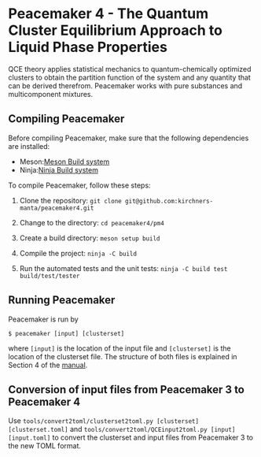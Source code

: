 # Peacemaker 4 - The Quantum Cluster Equilibrium Approach to Liquid Phase Properties

QCE theory applies statistical mechanics to quantum-chemically optimized clusters to obtain the partition function of the system and any quantity that can be derived therefrom. 
Peacemaker works with pure substances and multicomponent mixtures.

## Compiling Peacemaker
Before compiling Peacemaker, make sure that the following dependencies are installed:

* Meson:[Meson Build system](https://mesonbuild.com/)
* Ninja:[Ninja Build system](https://ninja-build.org/)

To compile Peacemaker, follow these steps:
1. Clone the repository:
```git clone git@github.com:kirchners-manta/peacemaker4.git```

2. Change to the directory:
```cd peacemaker4/pm4```

3. Create a build directory:
```meson setup build```

4. Compile the project:
```ninja -C build```

1. Run the automated tests and the unit tests:
```ninja -C build test```
```build/test/tester```

## Running Peacemaker
Peacemaker is run by

```$ peacemaker [input] [clusterset]```

where `[input]` is the location of the input file and `[clusterset]` is the location of the clusterset file. The structure of both files is explained in Section 4 of the [manual](manual/manual.pdf).

## Conversion of input files from Peacemaker 3 to Peacemaker 4
Use
```tools/convert2toml/clusterset2toml.py [clusterset] [clusterset.toml]```
and
```tools/convert2toml/QCEinput2toml.py [input] [input.toml]```
to convert the clusterset and input files from Peacemaker 3 to the new TOML format.
